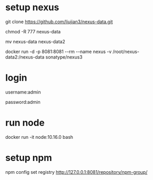 # setup nexus
git clone https://github.com/liujian3/nexus-data.git

chmod -R 777 nexus-data

mv nexus-data nexus-data2

docker run -d -p 8081:8081 --rm --name nexus -v /root/nexus-data2:/nexus-data sonatype/nexus3
# login
username:admin

password:admin
# run node
docker run -it node:10.16.0 bash
# setup npm
npm config set registry http://127.0.0.1:8081/repository/npm-group/
